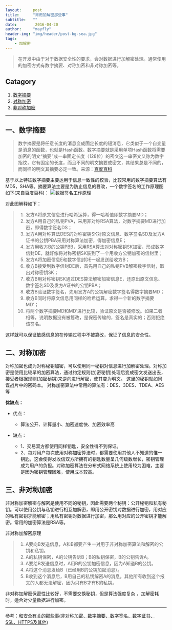 ```yaml
---
layout:     post
title:      "常用加解密那些事"
subtitle:   ""
date:        2016-04-20
author:     "mayfly"
header-img: "img/header/post-bg-sea.jpg"
tags:
    - 加解密
---
```


> 在开发中由于对于数据安全性的要求，会对数据进行加解密处理。通常使用的加密方式有数字摘要、对称加密和非对称加密等。

## Catagory

1. [数字摘要](#一、数字摘要)
2. [对称加密](#二、对称加密)
3. [非对称加密](#三、非对称加密)

---

## 一、数字摘要
>数字摘要是将任意长度的消息变成固定长度的短消息，它类似于一个自变量是消息的函数，也就是Hash函数。数字摘要就是采用单项Hash函数将需要加密的明文“摘要”成一串固定长度（128位）的密文这一串密文又称为数字指纹，它有固定的长度，而且不同的明文摘要成密文，其结果总是不同的，而同样的明文其摘要必定一致。来源：[百度百科](http://baike.baidu.com/view/941329.htm)

基于以上特征数字摘要主要运用于信息一致性的校验，比较常用的数字摘要算法有MD5，SHA等。摘要算法主要是为防止信息的篡改，一个数字签名的工作原理图如下(来自百度百科)：
![数据签名工作原理](http://upload-images.jianshu.io/upload_images/1042709-41371b0b772df85c.png?imageMogr2/auto-orient/strip%7CimageView2/2/w/1240)

对此图解释如下：

>1. 发方A将原文信息进行哈希运算，得一哈希值即数字摘要MD； 
>2. 发方A用自己的私钥PVA，采用非对称RSA算法，对数字摘要MD进行加密，即得数字签名DS； 
>3. 发方A用对称算法DES的对称密钥SK对原文信息、数字签名SD及发方A证书的公钥PBA采用对称算法加密，得加密信息E； 
>4. 发方用收方B的公钥PBB，采用RSA算法对对称密钥SK加密，形成数字信封DE，就好像将对称密钥SK装到了一个用收方公钥加密的信封里； 
>5. 发方A将加密信息E和数字信封DE一起发送给收方B； 
>6.  收方B接受到数字信封DE后，首先用自己的私钥PVB解密数字信封，取出对称密钥SK； 
>7. 收方B用对称密钥SK通过DES算法解密加密信息E，还原出原文信息、数字签名SD及发方A证书的公钥PBA； 
>8. 收方B验证数字签名，先用发方A的公钥解密数字签名得数字摘要MD； 
>9. 收方B同时将原文信息用同样的哈希运算，求得一个新的数字摘要MD’；
>10. 将两个数字摘要MD和MD’进行比较，验证原文是否被修改。如果二者相等，说明数据没有被篡改，是保密传输的，签名是真实的；否则拒绝该签名。

这样就可以保证敏感信息的在传输过程中不被篡改，保证了信息的安全性。

## 二、对称加密
对称加密也成为对称秘钥加密，可以使用同一秘钥对信息进行加解密处理。对称加密是使用比较早的加密算法，通过约定规则(加密秘钥)处理后变成密文发送出去，接受者根据规则(加密秘钥)来逆向进行解密，使其变为明文。
这里的秘钥就如同谍战片中的密码本。
对称加密算法中常用的算法有：DES、3DES、TDEA、AES等

**优缺点：**

* 优点：
    * 算法公开、计算量小、加密速度快、加密效率高

* 缺点：
    * 1、交易双方都使用同样钥匙，安全性得不到保证。
    * 2、每对用户每次使用对称加密算法时，都需要使用其他人不知道的惟一钥匙，这会使得发收信双方所拥有的钥匙数量呈几何级数增长，密钥管理成为用户的负担。对称加密算法在分布式网络系统上使用较为困难，主要是因为密钥管理困难，使用成本较高。

## 三、非对称加密
非对称加密解密与解密是使用不同的秘钥，因此需要两个秘钥：公开秘钥和私有秘钥。可以使用公钥与私钥进行相互加解密，即用公开密钥对数据进行加密，用对应的私有密钥才能解密；用私有密钥对数据进行加密，那么用对应的公开密钥才能解密。常用的加密算法是RSA等。

非对称加解密原理
>1. A要向B发送信息，A和B都要产生一对用于非对称加密算法和解密的公钥和私钥。
>2. A的私钥保密，A的公钥告诉B；B的私钥保密，B的公钥告诉A。
>3. A要给B发送信息时，A用B的公钥加密信息，因为A知道B的公钥。
>4. A将这个消息发给B（已经用B的公钥加密消息）。
>5. B收到这个消息后，B用自己的私钥解密A的消息。其他所有收到这个报文的人都无法解密，因为只有B才有B的私钥。

非对称加解密保密性比较好，不需要交换秘钥，但是算法强度复杂 ，加解密耗时，适合对少量数据进行加密。


---
参考：[和安全有关的那些事(非对称加密、数字摘要、数字签名、数字证书、SSL、HTTPS及其他)](http://blog.csdn.net/bluishglc/article/details/7585965)